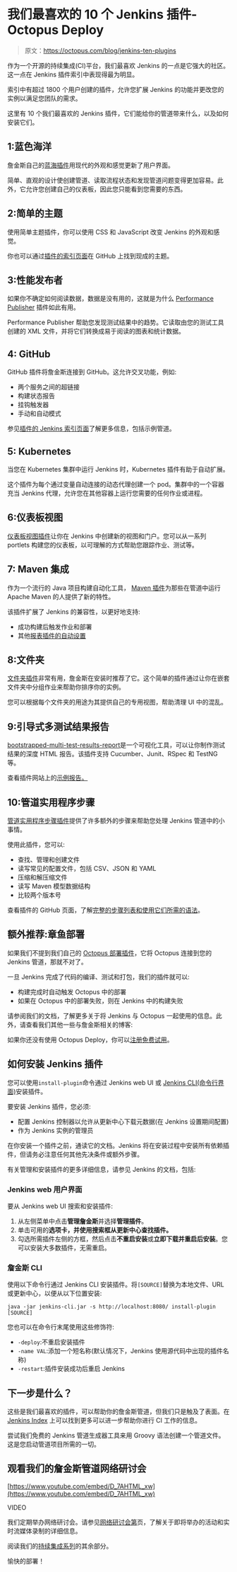 # 我们最喜欢的 10 个 Jenkins 插件- Octopus Deploy

> 原文：<https://octopus.com/blog/jenkins-ten-plugins>

作为一个开源的持续集成(CI)平台，我们最喜欢 Jenkins 的一点是它强大的社区。这一点在 Jenkins 插件索引中表现得最为明显。

索引中有超过 1800 个用户创建的插件，允许您扩展 Jenkins 的功能并更改您的实例以满足您团队的需求。

这里有 10 个我们最喜欢的 Jenkins 插件，它们能给你的管道带来什么，以及如何安装它们。

## 1:蓝色海洋

詹金斯自己的[蓝海插件](https://plugins.jenkins.io/blueocean/)用现代的外观和感觉更新了用户界面。

简单、直观的设计使创建管道、读取流程状态和发现管道问题变得更加容易。此外，它允许您创建自己的仪表板，因此您只能看到您需要的东西。

## 2:简单的主题

使用简单主题插件，你可以使用 CSS 和 JavaScript 改变 Jenkins 的外观和感觉。

你也可以通过[插件的索引页面](https://plugins.jenkins.io/simple-theme-plugin/#plugin-content-themes)在 GitHub 上找到现成的主题。

## 3:性能发布者

如果你不确定如何阅读数据，数据是没有用的，这就是为什么 [Performance Publisher](https://plugins.jenkins.io/perfpublisher/) 插件如此有用。

Performance Publisher 帮助您发现测试结果中的趋势。它读取由您的测试工具创建的 XML 文件，并将它们转换成易于阅读的图表和统计数据。

## 4: GitHub

GitHub 插件将詹金斯连接到 GitHub。这允许交叉功能，例如:

*   两个服务之间的超链接
*   构建状态报告
*   挂钩触发器
*   手动和自动模式

参见[插件的 Jenkins 索引页面](https://plugins.jenkins.io/github/)了解更多信息，包括示例管道。

## 5: Kubernetes

当您在 Kubernetes 集群中运行 Jenkins 时，Kubernetes 插件有助于自动扩展。

这个插件为每个通过变量自动连接的动态代理创建一个 pod。集群中的一个容器充当 Jenkins 代理，允许您在其他容器上运行您需要的任何作业或进程。

## 6:仪表板视图

[仪表板视图插件](https://plugins.jenkins.io/dashboard-view/)让你在 Jenkins 中创建新的视图和门户。您可以从一系列 portlets 构建您的仪表板，以可理解的方式帮助您跟踪作业、测试等。

## 7: Maven 集成

作为一个流行的 Java 项目构建自动化工具， [Maven 插件](https://plugins.jenkins.io/maven-plugin/)为那些在管道中运行 Apache Maven 的人提供了新的特性。

该插件扩展了 Jenkins 的兼容性，以更好地支持:

*   成功构建后触发作业和部署
*   其他[报表插件的自动设置](https://plugins.jenkins.io/ui/search?sort=relevance&categories=&labels=report&view=Tiles&page=1&query=)

## 8:文件夹

[文件夹插件](https://plugins.jenkins.io/cloudbees-folder/)非常有用，詹金斯在安装时推荐了它。这个简单的插件通过让你在嵌套文件夹中分组作业来帮助你排序你的实例。

您可以根据每个文件夹的用途为其提供自己的专用视图，帮助清理 UI 中的混乱。

## 9:引导式多测试结果报告

[bootstrapped-multi-test-results-report](https://plugins.jenkins.io/bootstraped-multi-test-results-report/)是一个可视化工具，可以让你制作测试结果的深度 HTML 报告。该插件支持 Cucumber、Junit、RSpec 和 TestNG 等。

查看插件网站上的[示例报告。](https://web-innovate.github.io/cucumber-reports/featuresOverview.html)

## 10:管道实用程序步骤

[管道实用程序步骤插件](https://plugins.jenkins.io/pipeline-utility-steps/)提供了许多额外的步骤来帮助您处理 Jenkins 管道中的小事情。

使用此插件，您可以:

*   查找、管理和创建文件
*   读写常见的配置文件，包括 CSV、JSON 和 YAML
*   压缩和解压缩文件
*   读写 Maven 模型数据结构
*   比较两个版本号

查看插件的 GitHub 页面，了解[完整的步骤列表和使用它们所需的语法](https://github.com/jenkinsci/pipeline-utility-steps-plugin/blob/master/docs/STEPS.md)。

## 额外推荐:章鱼部署

如果我们不提到我们自己的 [Octopus 部署插件](https://plugins.jenkins.io/octopusdeploy/)，它将 Octopus 连接到您的 Jenkins 管道，那就不对了。

一旦 Jenkins 完成了代码的编译、测试和打包，我们的插件就可以:

*   构建完成时自动触发 Octopus 中的部署
*   如果在 Octopus 中的部署失败，则在 Jenkins 中的构建失败

请参阅我们的文档，了解更多关于将 Jenkins 与 Octopus 一起使用的信息。此外，请查看我们其他一些与詹金斯相关的博客:

如果你还没有使用 Octopus Deploy，你可以[注册免费试用](https://octopus.com/start)。

## 如何安装 Jenkins 插件

您可以使用`install-plugin`命令通过 Jenkins web UI 或 [Jenkins CLI(命令行界面)](https://www.jenkins.io/doc/book/managing/cli/)安装插件。

要安装 Jenkins 插件，您必须:

*   配置 Jenkins 控制器以允许从更新中心下载元数据(在 Jenkins 设置期间配置)
*   作为 Jenkins 实例的管理员

在你安装一个插件之前，通读它的文档。Jenkins 将在安装过程中安装所有依赖插件，但请务必注意任何其他先决条件或额外步骤。

有关管理和安装插件的更多详细信息，请参见 Jenkins 的文档，包括:

### Jenkins web 用户界面

要从 Jenkins web UI 搜索和安装插件:

1.  从左侧菜单中点击**管理詹金斯**并选择**管理插件**。
2.  单击可用的**选项卡，并使用搜索框从更新中心查找插件。**
3.  勾选所需插件左侧的方框，然后点击**不重启安装**或**立即下载并重启后安装**。您可以安装大多数插件，无需重启。

### 詹金斯 CLI

使用以下命令行通过 Jenkins CLI 安装插件。将`[SOURCE]`替换为本地文件、URL 或更新中心，以便从以下位置安装:

```
java -jar jenkins-cli.jar -s http://localhost:8080/ install-plugin [SOURCE] 
```

您也可以在命令行末尾使用这些修饰符:

*   `-deploy`:不重启安装插件
*   `-name VAL`:添加一个短名称(默认情况下，Jenkins 使用源代码中出现的插件名称)
*   `-restart`:插件安装成功后重启 Jenkins

## 下一步是什么？

这些是我们最喜欢的插件，可以帮助你的詹金斯管道，但我们只是触及了表面。在 [Jenkins Index](https://plugins.jenkins.io/) 上可以找到更多可以进一步帮助你进行 CI 工作的信息。

尝试我们免费的 Jenkins 管道生成器工具来用 Groovy 语法创建一个管道文件。这是您启动管道项目所需的一切。

## 观看我们的詹金斯管道网络研讨会

[https://www.youtube.com/embed/D_7AHTML_xw](https://www.youtube.com/embed/D_7AHTML_xw)

VIDEO

我们定期举办网络研讨会。请参见[网络研讨会第](https://octopus.com/events)页，了解关于即将举办的活动和实时流媒体录制的详细信息。

阅读我们的[持续集成系列](https://octopus.com/blog/tag/CI%20Series)的其余部分。

愉快的部署！
